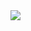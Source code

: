 <img src="https://capsule-render.vercel.app/api?type=waving&color=02384b&height=150&section=header&text=쿨거래&fontSize=25" />
